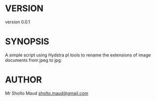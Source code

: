 # VERSION

version 0.0.1

# SYNOPSIS

A simple script using Hydstra pl tools to rename the extensions of image documents from jpeg to jpg.

# AUTHOR

Mr Sholto Maud <sholto.maud@gmail.com>    
